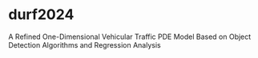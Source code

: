 # durf2024
A Refined One-Dimensional Vehicular Traffic PDE Model Based on Object Detection Algorithms and Regression Analysis
